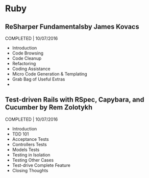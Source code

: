 # Ruby

## ReSharper Fundamentalsby James Kovacs
COMPLETED | 10/07/2016

- Introduction
- Code Browsing
- Code Cleanup
- Refactoring
- Coding Assistance
- Micro Code Generation & Templating
- Grab Bag of Useful Extras
- 

## Test-driven Rails with RSpec, Capybara, and Cucumber by Rem Zolotykh
COMPLETED | 10/07/2016

- Introduction
- TDD 101
- Acceptance Tests
- Controllers Tests
- Models Tests
- Testing in Isolation
- Testing Other Cases
- Test-drive Complete Feature
- Closing Thoughts
